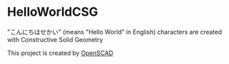 # HelloWorldCSG
"こんにちはせかい" (means "Hello World" in English) characters are created with Constructive Solid Geometry

This project is created by [OpenSCAD](https://openscad.org/)
